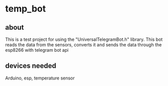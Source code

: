 # temp_bot

## about
This is a test project for using the "UniversalTelegramBot.h" library. This bot reads the data from the sensors, converts it and sends the data through the esp8266 with  telegram bot api

## devices needed
Arduino, esp, temperature sensor
